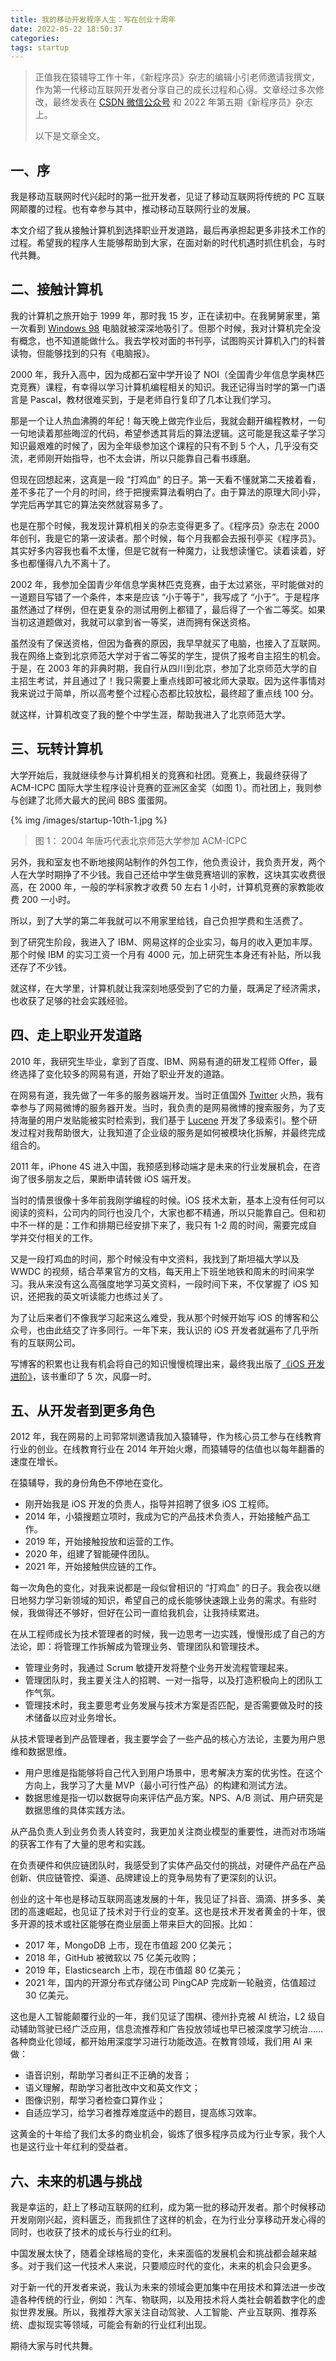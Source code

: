 ```yaml
---
title: 我的移动开发程序人生：写在创业十周年
date: 2022-05-22 18:50:37
categories:
tags: startup
---
```


> 正值我在猿辅导工作十年，《新程序员》杂志的编辑小引老师邀请我撰文，作为第一代移动互联网开发者分享自己的成长过程和心得。文章经过多次修改，最终发表在 [ CSDN 微信公众号](https://mp.weixin.qq.com/s/hUhfaWWi55s5c-uq_H4kgQ) 和 2022 年第五期《新程序员》杂志上。
>
> 以下是文章全文。

## 一、序

我是移动互联网时代兴起时的第一批开发者，见证了移动互联网将传统的 PC 互联网颠覆的过程。也有幸参与其中，推动移动互联网行业的发展。

本文介绍了我从接触计算机到选择职业开发道路，最后再承担起更多非技术工作的过程。希望我的程序人生能够帮助到大家，在面对新的时代机遇时抓住机会，与时代共舞。

## 二、接触计算机

我的计算机之旅开始于 1999 年，那时我 15 岁，正在读初中。在我舅舅家里，第一次看到 [Windows 98](https://en.wikipedia.org/wiki/Windows_98) 电脑就被深深地吸引了。但那个时候，我对计算机完全没有概念，也不知道能做什么。我去学校对面的书刊亭，试图购买计算机入门的科普读物，但能够找到的只有《电脑报》。

2000 年，我升入高中，因为成都石室中学开设了 NOI（全国青少年信息学奥林匹克竞赛）课程，有幸得以学习计算机编程相关的知识。我还记得当时学的第一门语言是 Pascal，教材很难买到，于是老师自行复印了几本让我们学习。

那是一个让人热血沸腾的年纪！每天晚上做完作业后，我就会翻开编程教材，一句一句地读着那些晦涩的代码，希望参透其背后的算法逻辑。这可能是我这辈子学习知识最艰难的时候了，因为全年级参加这个课程的只有不到 5 个人，几乎没有交流，老师刚开始指导，也不太会讲，所以只能靠自己看书琢磨。

但现在回想起来，这真是一段 “打鸡血” 的日子。第一天看不懂就第二天接着看，差不多花了一个月的时间，终于把搜索算法看明白了。由于算法的原理大同小异，学完后再学其它的算法突然就容易多了。

也是在那个时候，我发现计算机相关的杂志变得更多了。《程序员》杂志在 2000 年创刊，我是它的第一波读者。那个时候，每个月我都会去报刊亭买《程序员》。其实好多内容我也看不太懂，但是它就有一种魔力，让我想读懂它。读着读着，好多也都懂得八九不离十了。

2002 年，我参加全国青少年信息学奥林匹克竞赛，由于太过紧张，平时能做对的一道题目写错了一个条件，本来是应该 “小于等于”，我写成了 “小于”。于是程序虽然通过了样例，但在更复杂的测试用例上都错了，最后得了一个省二等奖。如果当初这道题做对，我就可以拿到省一等奖，进而拥有保送资格。

虽然没有了保送资格，但因为备赛的原因，我早早就买了电脑，也接入了互联网。我在网络上查到北京师范大学对于省二等奖的学生，提供了报考自主招生的机会。于是，在 2003 年的非典时期，我自行从四川到北京，参加了北京师范大学的自主招生考试，并且通过了！我只需要上重点线即可被北师大录取。因为这件事情对我来说过于简单，所以高考整个过程心态都比较放松，最终超了重点线 100 分。

就这样，计算机改变了我的整个中学生涯，帮助我进入了北京师范大学。


## 三、玩转计算机

大学开始后，我就继续参与计算机相关的竞赛和社团。竞赛上，我最终获得了 ACM-ICPC 国际大学生程序设计竞赛的亚洲区金奖（如图 1）。而社团上，我则参与创建了北师大最大的民间 BBS 蛋蛋网。

{% img /images/startup-10th-1.jpg %}
> 图 1： 2004 年唐巧代表北京师范大学参加 ACM-ICPC


另外，我和室友也不断地接网站制作的外包工作，他负责设计，我负责开发，两个人在大学时期挣了不少钱。我自己还给中学生做竞赛培训的家教，这块其实收费很高，在 2000 年，一般的学科家教才收费 50 左右 1 小时，计算机竞赛的家教能收费 200 一小时。

所以，到了大学的第二年我就可以不用家里给钱，自己负担学费和生活费了。

到了研究生阶段，我进入了 IBM、网易这样的企业实习，每月的收入更加丰厚。那个时候 IBM 的实习工资一个月有 4000 元，加上研究生本身还有补贴，所以我还存了不少钱。

就这样，在大学里，计算机就让我深刻地感受到了它的力量，既满足了经济需求，也收获了足够的社会实践经验。

## 四、走上职业开发道路

2010 年，我研究生毕业，拿到了百度、IBM、网易有道的研发工程师 Offer，最终选择了变化较多的网易有道，开始了职业开发的道路。

在网易有道，我先做了一年多的服务器端开发。当时正值国外 [Twitter](https://twitter.com/) 火热，我有幸参与了网易微博的服务器开发。当时，我负责的是网易微博的搜索服务，为了支持海量的用户发贴能被实时检索到，我们基于 [Lucene](https://lucene.apache.org/)  开发了多级索引。整个研发过程对我帮助很大，让我知道了企业级的服务是如何被模块化拆解，并最终完成组合的。

2011 年，iPhone 4S 进入中国，我预感到移动端才是未来的行业发展机会，在咨询了很多朋友之后，果断申请转做 iOS 端开发。

当时的情景很像十多年前我刚学编程的时候。iOS 技术太新，基本上没有任何可以阅读的资料，公司内的同行也没几个，大家也都不精通，所以只能靠自己。但和初中不一样的是：工作和排期已经安排下来了，我只有 1-2 周的时间，需要完成自学并交付相关的工作。

又是一段打鸡血的时间，那个时候没有中文资料，我找到了斯坦福大学以及 WWDC 的视频，结合苹果官方的文档，每天用上下班坐地铁和周末的时间来学习。我从来没有这么高强度地学习英文资料，一段时间下来，不仅掌握了 iOS 知识，还把我的英文听读能力也练过关了。

为了让后来者们不像我学习起来这么难受，我从那个时候开始写 iOS 的博客和公众号，也由此结交了许多同行。一年下来，我认识的 iOS 开发者就遍布了几乎所有的互联网公司。

写博客的积累也让我有机会将自己的知识慢慢梳理出来，最终我出版了[《iOS 开发进阶》](https://item.jd.com/11598468.html)，该书重印了 5 次，风靡一时。

## 五、从开发者到更多角色

2012 年，我在网易的上司郭常圳邀请我加入猿辅导，作为核心员工参与在线教育行业的创业。在线教育行业在 2014 年开始火爆，而猿辅导的估值也以每年翻番的速度在增长。

在猿辅导，我的身份角色不停地在变化。

 * 刚开始我是 iOS 开发的负责人，指导并招聘了很多 iOS 工程师。
 * 2014 年，小猿搜题立项时，我成为它的产品技术负责人，开始接触产品工作。
 * 2019 年，开始接触投放和运营的工作。
 * 2020 年，组建了智能硬件团队。
 * 2021 年，开始接触供应链的工作。

每一次角色的变化，对我来说都是一段似曾相识的 “打鸡血” 的日子。我会夜以继日地努力学习新领域的知识，希望自己的成长能够快速跟上业务的需求。有些时候，我做得还不够好，但好在公司一直给我机会，让我持续累进。

在从工程师成长为技术管理者的时候，我一边思考一边实践，慢慢形成了自己的方法论，即：将管理工作拆解成为管理业务、管理团队和管理技术。

 * 管理业务时，我通过 Scrum 敏捷开发将整个业务开发流程管理起来。
 * 管理团队时，我主要关注人的招聘、一对一指导，以及打造积极向上的团队工作气氛。
 * 管理技术时，我主要思考业务发展与技术方案是否匹配，是否需要做及时的技术储备以应对业务增长。

从技术管理者到产品管理者，我主要学会了一些产品的核心方法论，主要为用户思维和数据思维。

 * 用户思维是指能够将自己代入到用户场景中，思考解决方案的优劣性。在这个方向上，我学习了大量 MVP（最小可行性产品）的构建和测试方法。
 * 数据思维是指一切以数据导向来评估产品方案。NPS、A/B 测试、用户研究是数据思维的具体实践方法。

从产品负责人到业务负责人转变时，我更加关注商业模型的重要性，进而对市场端的获客工作有了大量的思考和实践。

在负责硬件和供应链团队时，我感受到了实体产品交付的挑战，对硬件产品在产品创新、供应链管控、渠道、品牌建设上的竞争局势有了更深刻的认识。

创业的这十年也是移动互联网高速发展的十年，我见证了抖音、滴滴、拼多多、美团的高速崛起，也见证了技术对于行业的变革。这也是技术开发者黄金的十年，很多开源的技术或社区能够在商业层面上带来巨大的回报。比如：

 * 2017 年，MongoDB 上市，现在市值超 200 亿美元；
 * 2018 年，GitHub 被微软以 75 亿美元收购；
 * 2019 年，Elasticsearch 上市，现在市值超 80 亿美元；
 * 2021 年，国内的开源分布式存储公司 PingCAP 完成新一轮融资，估值超过 30 亿美元。

这也是人工智能颠覆行业的一年，我们见证了围棋、德州扑克被 AI 统治，L2 级自动辅助驾驶已经广泛应用，信息流推荐和广告投放领域也早已被深度学习统治……各种商业化领域，都开始用深度学习进行功能改造。在教育领域，我们用 AI 来做：

 * 语音识别，帮助学习者纠正不正确的发音；
 * 语义理解，帮助学习者批改中文和英文作文；
 * 图像识别，帮学习者检查口算作业；
 * 自适应学习，给学习者推荐难度适中的题目，提高练习效率。

这黄金的十年给了我们太多的商业机会，锻炼了很多程序员成为行业专家，我个人也是这行业十年红利的受益者。

## 六、未来的机遇与挑战

我是幸运的，赶上了移动互联网的红利，成为第一批的移动开发者。那个时候移动开发刚刚兴起，资料匮乏，而我抓住了这样的机会，在为行业分享移动开发心得的同时，也收获了技术的成长与行业的红利。

中国发展太快了，随着全球格局的变化，未来面临的发展机会和挑战都会越来越多。对于我们这一代技术人来说，只要顺应时代的变化，未来的机会只会更多。

对于新一代的开发者来说，我认为未来的领域会更加集中在用技术和算法进一步改造各种传统的行业，例如：汽车、物联网，以及用技术将人类社会朝着数字化的虚拟世界发展。所以，我推荐大家关注自动驾驶、人工智能、产业互联网、推荐系统、虚拟现实等领域，可能会有新的行业红利出现。

期待大家与时代共舞。



